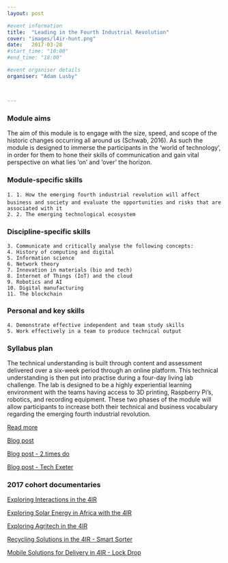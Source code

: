 ```yaml
---
layout: post

#event information
title:  "Leading in the Fourth Industrial Revolution"
cover: "images/l4ir-hunt.png"
date:   2017-03-28
#start_time: "10:00"
#end_time: "18:00"

#event organiser details
organiser: "Adam Lusby"



---
```



### Module aims

The aim of this module is to engage with the size, speed, and scope of the historic changes occurring all around us (Schwab, 2016). As such the module is designed to immerse the participants in the ‘world of technology’, in order for them to hone their skills of communication and gain vital perspective on what lies ‘on’ and ‘over’ the horizon.

### Module-specific skills

    1. 1. How the emerging fourth industrial revolution will affect business and society and evaluate the opportunities and risks that are associated with it
    2. 2. The emerging technological ecosystem

### Discipline-specific skills

    3. Communicate and critically analyse the following concepts:
    4. History of computing and digital
    5. Information science
    6. Network theory
    7. Innovation in materials (bio and tech)
    8. Internet of Things (IoT) and the cloud
    9. Robotics and AI
    10. Digital manufacturing
    11. The blockchain

### Personal and key skills

    4. Demonstrate effective independent and team study skills
    5. Work effectively in a team to produce technical output

### Syllabus plan

The technical understanding is built through content and assessment delivered over a six-week period through an online platform. This technical understanding is then put into practise during a four-day living lab challenge. The lab is designed to be a highly experiential learning environment with the teams having access to 3D printing, Raspberry Pi’s, robotics, and recording equipment. These two phases of the module will allow participants to increase both their technical and business vocabulary regarding the emerging fourth industrial revolution.

[Read more](http://business-school.exeter.ac.uk/study/masters/opmba/programme/structure/module/?mod_code=MBAM938#ff0FEfQ3KWpQy0Ay.99)

[Blog post](http://blogs.exeter.ac.uk/mbaexeterblog/thinking-through-the-4th-industrial-revolution/)

[Blog post - 2.times do](http://2timesdo.co.uk/workshop-exeter-university/)

[Blog post - Tech Exeter](https://techexeter.uk/2017/vr-event/)

### 2017 cohort documentaries

[Exploring Interactions in the 4IR](https://youtu.be/yPI9Tb0FF4E)

[Exploring Solar Energy in Africa with the 4IR](https://youtu.be/68RBncOBAps)

[Exploring Agritech in the 4IR](https://youtu.be/V6K6w9gZDb0)

[Recycling Solutions in the 4IR - Smart Sorter](https://youtu.be/gAIAt-PINR0)

[Mobile Solutions for Delivery in 4IR - Lock Drop](https://youtu.be/lTq6AGG0s40)
